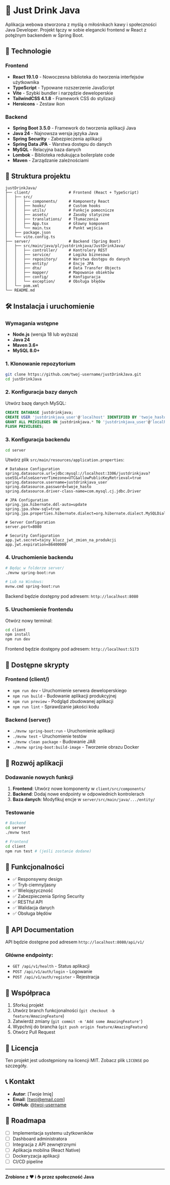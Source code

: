 # 🍵 Just Drink Java

Aplikacja webowa stworzona z myślą o miłośnikach kawy i społeczności Java Developer. Projekt łączy w sobie elegancki frontend w React z potężnym backendem w Spring Boot.

## 🚀 Technologie

### Frontend
- **React 19.1.0** - Nowoczesna biblioteka do tworzenia interfejsów użytkownika
- **TypeScript** - Typowane rozszerzenie JavaScript
- **Vite** - Szybki bundler i narzędzie deweloperskie
- **TailwindCSS 4.1.8** - Framework CSS do stylizacji
- **Heroicons** - Zestaw ikon

### Backend
- **Spring Boot 3.5.0** - Framework do tworzenia aplikacji Java
- **Java 24** - Najnowsza wersja języka Java
- **Spring Security** - Zabezpieczenia aplikacji
- **Spring Data JPA** - Warstwa dostępu do danych
- **MySQL** - Relacyjna baza danych
- **Lombok** - Biblioteka redukująca boilerplate code
- **Maven** - Zarządzanie zależnościami

## 📁 Struktura projektu

```
justDrinkJava/
├── client/                 # Frontend (React + TypeScript)
│   ├── src/
│   │   ├── components/     # Komponenty React
│   │   ├── hooks/          # Custom hooks
│   │   ├── utils/          # Funkcje pomocnicze
│   │   ├── assets/         # Zasoby statyczne
│   │   ├── translations/   # Tłumaczenia
│   │   ├── App.tsx         # Główny komponent
│   │   └── main.tsx        # Punkt wejścia
│   ├── package.json
│   └── vite.config.ts
├── server/                 # Backend (Spring Boot)
│   ├── src/main/java/pl/justdrinkjava/JustDrinkJava/
│   │   ├── controller/     # Kontrolery REST
│   │   ├── service/        # Logika biznesowa
│   │   ├── repository/     # Warstwa dostępu do danych
│   │   ├── entity/         # Encje JPA
│   │   ├── dto/            # Data Transfer Objects
│   │   ├── mapper/         # Mapowanie obiektów
│   │   ├── config/         # Konfiguracja
│   │   └── exception/      # Obsługa błędów
│   └── pom.xml
└── README.md
```

## 🛠️ Instalacja i uruchomienie

### Wymagania wstępne

- **Node.js** (wersja 18 lub wyższa)
- **Java 24**
- **Maven 3.6+**
- **MySQL 8.0+**

### 1. Klonowanie repozytorium

```bash
git clone https://github.com/twoj-username/justDrinkJava.git
cd justDrinkJava
```

### 2. Konfiguracja bazy danych

Utwórz bazę danych MySQL:

```sql
CREATE DATABASE justdrinkjava;
CREATE USER 'justdrinkjava_user'@'localhost' IDENTIFIED BY 'twoje_hasło';
GRANT ALL PRIVILEGES ON justdrinkjava.* TO 'justdrinkjava_user'@'localhost';
FLUSH PRIVILEGES;
```

### 3. Konfiguracja backendu

```bash
cd server
```

Utwórz plik `src/main/resources/application.properties`:

```properties
# Database Configuration
spring.datasource.url=jdbc:mysql://localhost:3306/justdrinkjava?useSSL=false&serverTimezone=UTC&allowPublicKeyRetrieval=true
spring.datasource.username=justdrinkjava_user
spring.datasource.password=twoje_hasło
spring.datasource.driver-class-name=com.mysql.cj.jdbc.Driver

# JPA Configuration
spring.jpa.hibernate.ddl-auto=update
spring.jpa.show-sql=true
spring.jpa.properties.hibernate.dialect=org.hibernate.dialect.MySQLDialect

# Server Configuration
server.port=8080

# Security Configuration
app.jwt.secret=tajny_klucz_jwt_zmien_na_produkcji
app.jwt.expiration=86400000
```

### 4. Uruchomienie backendu

```bash
# Będąc w folderze server/
./mvnw spring-boot:run

# Lub na Windows:
mvnw.cmd spring-boot:run
```

Backend będzie dostępny pod adresem: `http://localhost:8080`

### 5. Uruchomienie frontendu

Otwórz nowy terminal:

```bash
cd client
npm install
npm run dev
```

Frontend będzie dostępny pod adresem: `http://localhost:5173`

## 📜 Dostępne skrypty

### Frontend (client/)
- `npm run dev` - Uruchomienie serwera deweloperskiego
- `npm run build` - Budowanie aplikacji produkcyjnej
- `npm run preview` - Podgląd zbudowanej aplikacji
- `npm run lint` - Sprawdzanie jakości kodu

### Backend (server/)
- `./mvnw spring-boot:run` - Uruchomienie aplikacji
- `./mvnw test` - Uruchomienie testów
- `./mvnw clean package` - Budowanie JAR
- `./mvnw spring-boot:build-image` - Tworzenie obrazu Docker

## 🔧 Rozwój aplikacji

### Dodawanie nowych funkcji

1. **Frontend**: Utwórz nowe komponenty w `client/src/components/`
2. **Backend**: Dodaj nowe endpointy w odpowiednich kontrolerach
3. **Baza danych**: Modyfikuj encje w `server/src/main/java/.../entity/`

### Testowanie

```bash
# Backend
cd server
./mvnw test

# Frontend
cd client
npm run test # (jeśli zostanie dodane)
```

## 🌟 Funkcjonalności

- ✅ Responsywny design
- ✅ Tryb ciemny/jasny
- ✅ Wielojęzyczność
- ✅ Zabezpieczenia Spring Security
- ✅ RESTful API
- ✅ Walidacja danych
- ✅ Obsługa błędów

## 📝 API Documentation

API będzie dostępne pod adresem `http://localhost:8080/api/v1/`

### Główne endpointy:
- `GET /api/v1/health` - Status aplikacji
- `POST /api/v1/auth/login` - Logowanie
- `POST /api/v1/auth/register` - Rejestracja

## 🤝 Współpraca

1. Sforkuj projekt
2. Utwórz branch funkcjonalności (`git checkout -b feature/AmazingFeature`)
3. Zatwierdź zmiany (`git commit -m 'Add some AmazingFeature'`)
4. Wypchnij do brancha (`git push origin feature/AmazingFeature`)
5. Otwórz Pull Request

## 📄 Licencja

Ten projekt jest udostępniony na licencji MIT. Zobacz plik `LICENSE` po szczegóły.

## 📞 Kontakt

- **Autor**: [Twoje Imię]
- **Email**: [twoj@email.com]
- **GitHub**: [@twoj-username](https://github.com/twoj-username)

## 🔮 Roadmapa

- [ ] Implementacja systemu użytkowników
- [ ] Dashboard administratora
- [ ] Integracja z API zewnętrznymi
- [ ] Aplikacja mobilna (React Native)
- [ ] Dockeryzacja aplikacji
- [ ] CI/CD pipeline

---

**Zrobione z ❤️ i ☕ przez społeczność Java**
